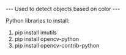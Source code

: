 --- Used to detect objects based on color ---

Python libraries to install:
1. pip install imutils
2. pip install opencv-python
3. pip install opencv-contrib-python


